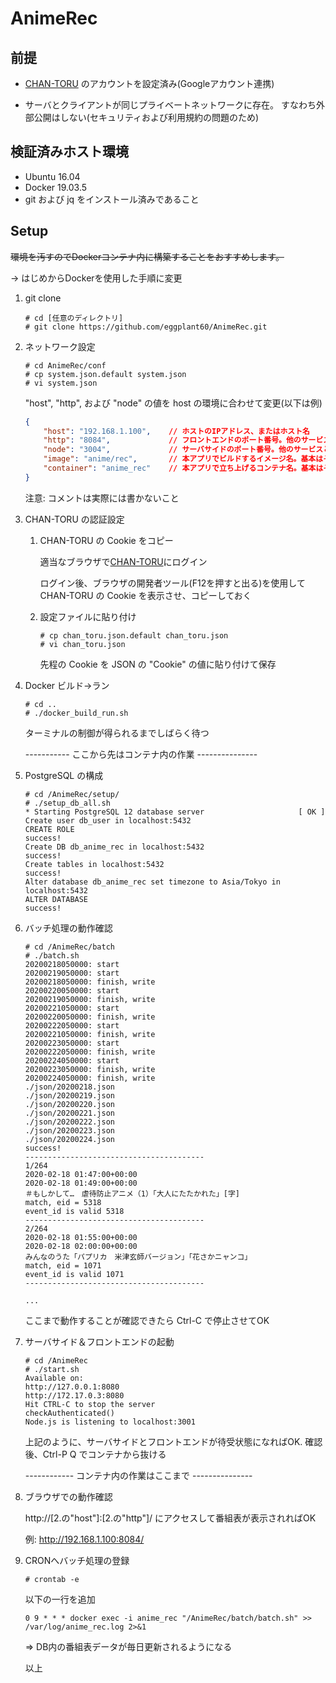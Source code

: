 # AnimeRec

## 前提

- [CHAN-TORU](https://tv.so-net.ne.jp/chan-toru/login) のアカウントを設定済み(Googleアカウント連携)

- サーバとクライアントが同じプライベートネットワークに存在。
	すなわち外部公開はしない(セキュリティおよび利用規約の問題のため)

## 検証済みホスト環境

- Ubuntu 16.04
- Docker 19.03.5
- git および jq をインストール済みであること

## Setup

~~環境を汚すのでDockerコンテナ内に構築することをおすすめします。~~

-> はじめからDockerを使用した手順に変更

1. git clone

	```
	# cd [任意のディレクトリ]
	# git clone https://github.com/eggplant60/AnimeRec.git
	```

1. ネットワーク設定

	```
	# cd AnimeRec/conf
	# cp system.json.default system.json
	# vi system.json
	```

	"host", "http", および "node" の値を host の環境に合わせて変更(以下は例)
	```:conf/system.json
	{
		"host": "192.168.1.100",	// ホストのIPアドレス、またはホスト名
		"http": "8084",				// フロントエンドのポート番号。他のサービスと重複させない
		"node": "3004",				// サーバサイドのポート番号。他のサービスと重複させない
		"image": "anime/rec",		// 本アプリでビルドするイメージ名。基本はそのまま
		"container": "anime_rec"	// 本アプリで立ち上げるコンテナ名。基本はそのまま
	}
	```

	注意: コメントは実際には書かないこと

1. CHAN-TORU の認証設定

	1. CHAN-TORU の Cookie をコピー

		適当なブラウザで[CHAN-TORU](https://tv.so-net.ne.jp/chan-toru/login)にログイン

		ログイン後、ブラウザの開発者ツール(F12を押すと出る)を使用して
		CHAN-TORU の Cookie を表示させ、コピーしておく

	1. 設定ファイルに貼り付け

		```
		# cp chan_toru.json.default chan_toru.json
		# vi chan_toru.json
		```

		先程の Cookie を JSON の "Cookie" の値に貼り付けて保存

1. Docker ビルド→ラン

	```
	# cd ..
	# ./docker_build_run.sh
	```
	ターミナルの制御が得られるまでしばらく待つ

	----------- ここから先はコンテナ内の作業 ---------------

1. PostgreSQL の構成

	```
	# cd /AnimeRec/setup/
	# ./setup_db_all.sh
	* Starting PostgreSQL 12 database server                     [ OK ]
	Create user db_user in localhost:5432
	CREATE ROLE
	success!
	Create DB db_anime_rec in localhost:5432
	success!
	Create tables in localhost:5432
	success!
	Alter database db_anime_rec set timezone to Asia/Tokyo in localhost:5432
	ALTER DATABASE
	success!
	```
	
1. バッチ処理の動作確認

	```
	# cd /AnimeRec/batch
	# ./batch.sh
	20200218050000: start
	20200219050000: start
	20200218050000: finish, write
	20200220050000: start
	20200219050000: finish, write
	20200221050000: start
	20200220050000: finish, write
	20200222050000: start
	20200221050000: finish, write
	20200223050000: start
	20200222050000: finish, write
	20200224050000: start
	20200223050000: finish, write
	20200224050000: finish, write
	./json/20200218.json
	./json/20200219.json
	./json/20200220.json
	./json/20200221.json
	./json/20200222.json
	./json/20200223.json
	./json/20200224.json
	success!
	----------------------------------------
	1/264
	2020-02-18 01:47:00+00:00
	2020-02-18 01:49:00+00:00
	＃もしかして…　虐待防止アニメ（1）「大人にたたかれた」[字]
	match, eid = 5318
	event_id is valid 5318
	----------------------------------------
	2/264
	2020-02-18 01:55:00+00:00
	2020-02-18 02:00:00+00:00
	みんなのうた「パプリカ　米津玄師バージョン」「花さかニャンコ」
	match, eid = 1071
	event_id is valid 1071
	----------------------------------------

	...
	```

	ここまで動作することが確認できたら Ctrl-C で停止させてOK

1. サーバサイド＆フロントエンドの起動

	```
	# cd /AnimeRec
	# ./start.sh
	Available on:
	http://127.0.0.1:8080
	http://172.17.0.3:8080
	Hit CTRL-C to stop the server
	checkAuthenticated()
	Node.js is listening to localhost:3001
	```
	上記のように、サーバサイドとフロントエンドが待受状態になればOK.
	確認後、Ctrl-P Q でコンテナから抜ける

	------------ コンテナ内の作業はここまで ---------------	

1. ブラウザでの動作確認

	http://[2.の"host"]:[2.の"http"]/ にアクセスして番組表が表示されればOK

	例: http://192.168.1.100:8084/

1. CRONへバッチ処理の登録

	```
	# crontab -e
	```

	以下の一行を追加

	```
	0 9 * * * docker exec -i anime_rec "/AnimeRec/batch/batch.sh" >> /var/log/anime_rec.log 2>&1
	```

	=> DB内の番組表データが毎日更新されるようになる
	
	以上